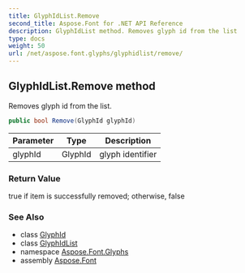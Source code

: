 ```yaml
---
title: GlyphIdList.Remove
second_title: Aspose.Font for .NET API Reference
description: GlyphIdList method. Removes glyph id from the list
type: docs
weight: 50
url: /net/aspose.font.glyphs/glyphidlist/remove/
---
```

## GlyphIdList.Remove method

Removes glyph id from the list.

```csharp
public bool Remove(GlyphId glyphId)
```

| Parameter | Type | Description |
| --- | --- | --- |
| glyphId | GlyphId | glyph identifier |

### Return Value

true if item is successfully removed; otherwise, false

### See Also

* class [GlyphId](../../glyphid/)
* class [GlyphIdList](../)
* namespace [Aspose.Font.Glyphs](../../glyphidlist/)
* assembly [Aspose.Font](../../../)


